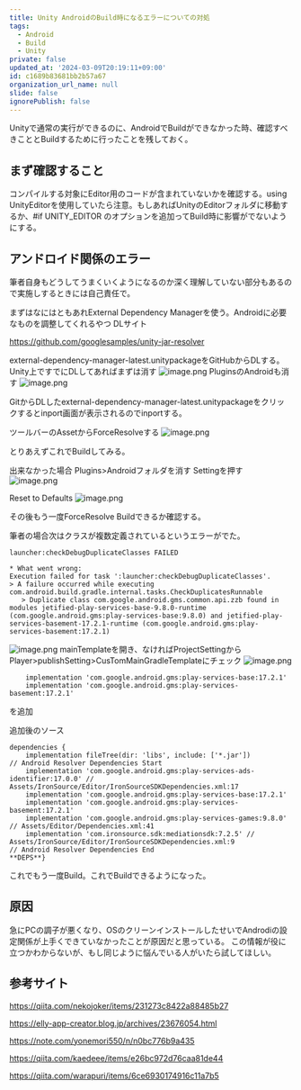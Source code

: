 ```yaml
---
title: Unity AndroidのBuild時になるエラーについての対処
tags:
  - Android
  - Build
  - Unity
private: false
updated_at: '2024-03-09T20:19:11+09:00'
id: c1689b83681bb2b57a67
organization_url_name: null
slide: false
ignorePublish: false
---
```

Unityで通常の実行ができるのに、AndroidでBuildができなかった時、確認すべきこととBuildするために行ったことを残しておく。

## まず確認すること
コンパイルする対象にEditor用のコードが含まれていないかを確認する。using UnityEditorを使用していたら注意。もしあればUnityのEditorフォルダに移動するか、#if UNITY_EDITOR のオプションを追加ってBuild時に影響がでないようにする。

## アンドロイド関係のエラー
筆者自身もどうしてうまくいくようになるのか深く理解していない部分もあるので実施しするときには自己責任で。

まずはなにはともあれExternal Dependency Managerを使う。Androidに必要なものを調整してくれるやつ
DLサイト

https://github.com/googlesamples/unity-jar-resolver

external-dependency-manager-latest.unitypackageをGitHubからDLする。
Unity上ですでにDLしてあればまずは消す
![image.png](https://qiita-image-store.s3.ap-northeast-1.amazonaws.com/0/2294598/e2a05cfe-5850-2148-2303-a5801cd52ee4.png)
PluginsのAndroidも消す
![image.png](https://qiita-image-store.s3.ap-northeast-1.amazonaws.com/0/2294598/a6c39ab6-9aae-d956-1ed4-3fe122f6259e.png)

GitからDLしたexternal-dependency-manager-latest.unitypackageをクリックするとinport画面が表示されるのでinportする。

ツールバーのAssetからForceResolveする
![image.png](https://qiita-image-store.s3.ap-northeast-1.amazonaws.com/0/2294598/503e48f1-b0fc-9ae6-5759-19fb944d93db.png)

とりあえずこれでBuildしてみる。

出来なかった場合
Plugins>Androidフォルダを消す
Settingを押す
![image.png](https://qiita-image-store.s3.ap-northeast-1.amazonaws.com/0/2294598/4c2b5b1a-b7b5-2433-e313-cce4853717a9.png)

Reset to Defaults
![image.png](https://qiita-image-store.s3.ap-northeast-1.amazonaws.com/0/2294598/cdba9ebc-2922-1ad7-233f-d645cb244d4e.png)

その後もう一度ForceResolve
Buildできるか確認する。

筆者の場合次はクラスが複数定義されているというエラーがでた。
```
launcher:checkDebugDuplicateClasses FAILED

* What went wrong:
Execution failed for task ':launcher:checkDebugDuplicateClasses'.
> A failure occurred while executing com.android.build.gradle.internal.tasks.CheckDuplicatesRunnable
   > Duplicate class com.google.android.gms.common.api.zzb found in modules jetified-play-services-base-9.8.0-runtime (com.google.android.gms:play-services-base:9.8.0) and jetified-play-services-basement-17.2.1-runtime (com.google.android.gms:play-services-basement:17.2.1)
```

![image.png](https://qiita-image-store.s3.ap-northeast-1.amazonaws.com/0/2294598/5424b723-5064-e1b1-dac6-42a925ede202.png)
mainTemplateを開き、なければProjectSettingからPlayer>publishSetting>CusTomMainGradleTemplateにチェック
![image.png](https://qiita-image-store.s3.ap-northeast-1.amazonaws.com/0/2294598/36700019-b246-207e-beaf-730abf1cbdfd.png)

```
    implementation 'com.google.android.gms:play-services-base:17.2.1'
    implementation 'com.google.android.gms:play-services-basement:17.2.1'
```
を追加

追加後のソース
```
dependencies {
    implementation fileTree(dir: 'libs', include: ['*.jar'])
// Android Resolver Dependencies Start
    implementation 'com.google.android.gms:play-services-ads-identifier:17.0.0' // Assets/IronSource/Editor/IronSourceSDKDependencies.xml:17
    implementation 'com.google.android.gms:play-services-base:17.2.1'
    implementation 'com.google.android.gms:play-services-basement:17.2.1'
    implementation 'com.google.android.gms:play-services-games:9.8.0' // Assets/Editor/Dependencies.xml:41
    implementation 'com.ironsource.sdk:mediationsdk:7.2.5' // Assets/IronSource/Editor/IronSourceSDKDependencies.xml:9
// Android Resolver Dependencies End
**DEPS**}
```
これでもう一度Build。これでBuildできるようになった。

## 原因
急にPCの調子が悪くなり、OSのクリーンインストールしたせいでAndrodiの設定関係が上手くできていなかったことが原因だと思っている。
この情報が役に立つかわからないが、もし同じように悩んでいる人がいたら試してほしい。

## 参考サイト

https://qiita.com/nekojoker/items/231273c8422a88485b27

https://elly-app-creator.blog.jp/archives/23676054.html

https://note.com/yonemori550/n/n0bc776b9a435

https://qiita.com/kaedeee/items/e26bc972d76caa81de44

https://qiita.com/warapuri/items/6ce6930174916c11a7b5

